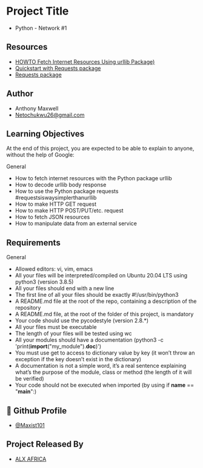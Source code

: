 
# Project Title
- Python - Network #1
## Resources

 - [HOWTO Fetch Internet Resources Using urllib Package)](https://intranet.alxswe.com/rltoken/KoRrs5dVWsb-B82e-M1TQQ)
  - [Quickstart with Requests package](https://intranet.alxswe.com/rltoken/OGcRGPr7TSWtzypDd0ZibQ)
  - [Requests package](https://intranet.alxswe.com/rltoken/dUNaNQrV2bMSstILitQbXQ)

## Author

- Anthony Maxwell
- Netochukwu26@gmail.com


## Learning Objectives


At the end of this project, you are expected to be able to explain to anyone, without the help of Google:

General
- How to fetch internet resources with the Python package urllib
- How to decode urllib body response
- How to use the Python package requests #requestsiswaysimplerthanurllib
- How to make HTTP GET request
- How to make HTTP POST/PUT/etc. request
- How to fetch JSON resources
- How to manipulate data from an external service
## Requirements

General
- Allowed editors: vi, vim, emacs
- All your files will be interpreted/compiled on Ubuntu 20.04 LTS using python3 (version 3.8.5)
- All your files should end with a new line
- The first line of all your files should be exactly #!/usr/bin/python3
- A README.md file at the root of the repo, containing a description of the repository
- A README.md file, at the root of the folder of this project, is mandatory
- Your code should use the pycodestyle (version 2.8.*)
- All your files must be executable
- The length of your files will be tested using wc
- All your modules should have a documentation (python3 -c 'print(__import__("my_module").__doc__)')
- You must use get to access to dictionary value by key (it won’t throw an exception if the key doesn’t exist in the dictionary)
- A documentation is not a simple word, it’s a real sentence explaining what’s the purpose of the module, class or method (the length of it will be verified)
- Your code should not be executed when imported (by using if __name__ == "__main__":)
## 🔗 Github Profile
- [@Maxist101](https://github.com/Maxist101)


## Project Released By

- [ALX AFRICA](https://www.alxafrica.com/)
